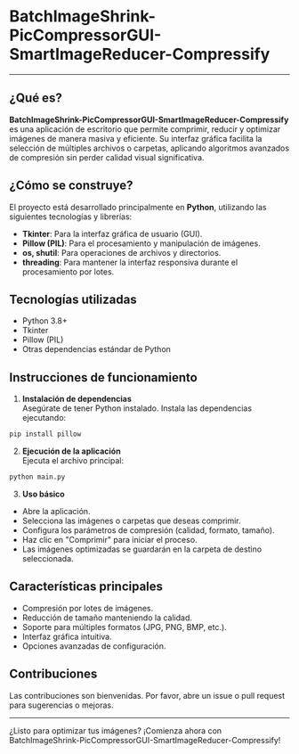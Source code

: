   # BatchImageShrink-PicCompressorGUI-SmartImageReducer-Compressify

---

## ¿Qué es?

**BatchImageShrink-PicCompressorGUI-SmartImageReducer-Compressify** es una aplicación de escritorio que permite comprimir, reducir y optimizar imágenes de manera masiva y eficiente. Su interfaz gráfica facilita la selección de múltiples archivos o carpetas, aplicando algoritmos avanzados de compresión sin perder calidad visual significativa.

## ¿Cómo se construye?

El proyecto está desarrollado principalmente en **Python**, utilizando las siguientes tecnologías y librerías:

- **Tkinter**: Para la interfaz gráfica de usuario (GUI).
- **Pillow (PIL)**: Para el procesamiento y manipulación de imágenes.
- **os, shutil**: Para operaciones de archivos y directorios.
- **threading**: Para mantener la interfaz responsiva durante el procesamiento por lotes.

## Tecnologías utilizadas

- Python 3.8+
- Tkinter
- Pillow (PIL)
- Otras dependencias estándar de Python

## Instrucciones de funcionamiento

1. **Instalación de dependencias**  
  Asegúrate de tener Python instalado. Instala las dependencias ejecutando:
  ```bash
  pip install pillow
  ```

2. **Ejecución de la aplicación**  
  Ejecuta el archivo principal:
  ```bash
  python main.py
  ```

3. **Uso básico**
  - Abre la aplicación.
  - Selecciona las imágenes o carpetas que deseas comprimir.
  - Configura los parámetros de compresión (calidad, formato, tamaño).
  - Haz clic en "Comprimir" para iniciar el proceso.
  - Las imágenes optimizadas se guardarán en la carpeta de destino seleccionada.

## Características principales

- Compresión por lotes de imágenes.
- Reducción de tamaño manteniendo la calidad.
- Soporte para múltiples formatos (JPG, PNG, BMP, etc.).
- Interfaz gráfica intuitiva.
- Opciones avanzadas de configuración.

## Contribuciones

Las contribuciones son bienvenidas. Por favor, abre un issue o pull request para sugerencias o mejoras.

---

¿Listo para optimizar tus imágenes? ¡Comienza ahora con BatchImageShrink-PicCompressorGUI-SmartImageReducer-Compressify!

